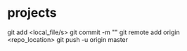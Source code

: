 # projects

git add <local_file/s>
git commit -m "<message>"
git remote add origin <repo_location>
git push -u origin master
